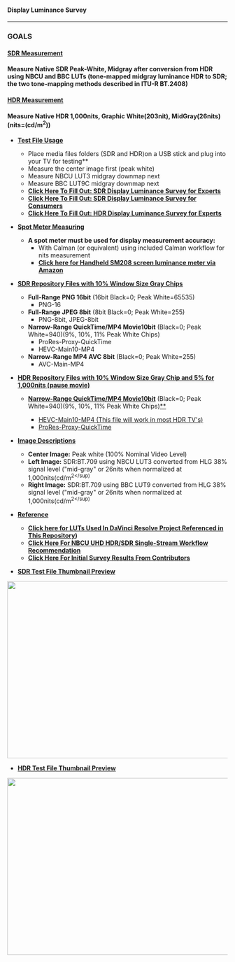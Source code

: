 #### Display Luminance Survey
---
### GOALS
#### <ins>SDR Measurement<ins>
#### Measure Native SDR Peak-White, Midgray after conversion from HDR using NBCU and BBC LUTs (tone-mapped midgray luminance HDR to SDR; the two tone-mapping methods described in ITU-R BT.2408)
#### <ins>HDR Measurement<ins>
#### Measure Native HDR 1,000nits, Graphic White(203nit), MidGray(26nits) (nits=(cd/m<sup>2</sup>))
   

* **<ins>Test File Usage<ins>**
    * Place media files folders (SDR and HDR)on a USB stick and plug into your TV for testing**
    * Measure the center image first (peak white)
    * Measure NBCU LUT3 midgray downmap next
    * Measure BBC LUT9C midgray downmap next
    * **[Click Here To Fill Out: SDR Display Luminance Survey for Experts](https://forms.gle/MRcGhh8WgQVUkUSJ9)**
    * **[Click Here To Fill Out: SDR Display Luminance Survey for Consumers](https://forms.gle/7PX7YSNEz3odWzY29)**
    * **[Click Here To Fill Out: HDR Display Luminance Survey for Experts](https://forms.gle/nFKsyX6bWNLTkdKt6)**
   

* **<ins>Spot Meter Measuring<ins>**
    * **A spot meter must be used for display measurement accuracy:**
        *  With Calman (or equivalent) using included Calman workflow for nits measurement
        * **[Click here for Handheld SM208 screen luminance meter via Amazon](https://www.amazon.com/gp/product/B00H050VEI/ref=ppx_yo_dt_b_asin_title_o00_s00?ie=UTF8&psc=1)**
   

* **<ins>SDR Repository Files with 10% Window Size Gray Chips<ins>**
    * **Full-Range PNG 16bit** (16bit Black=0; Peak White=65535)
       * PNG-16
    * **Full-Range JPEG 8bit** (8bit Black=0; Peak White=255)
       * PNG-8bit, JPEG-8bit
    * **Narrow-Range QuickTime/MP4 Movie10bit** (Black=0; Peak White=940)(9%, 10%, 11% Peak White Chips)
       * ProRes-Proxy-QuickTime
       * HEVC-Main10-MP4
    * **Narrow-Range MP4 AVC 8bit** (Black=0; Peak White=255)
       * AVC-Main-MP4   
   

* **<ins>HDR Repository Files with 10% Window Size Gray Chip and 5% for 1,000nits (pause movie)<ins>**
    * **<ins>Narrow-Range QuickTime/MP4 Movie10bit** (Black=0; Peak White=940)(9%, 10%, 11% Peak White Chips)<ins>**
       * HEVC-Main10-MP4 (This file will work in most HDR TV's)
       * ProRes-Proxy-QuickTime
   
 
* **<ins>Image Descriptions<ins>**
    * **Center Image:** Peak white (100% Nominal Video Level)
    * **Left Image:** SDR:BT.709 using NBCU LUT3 converted from HLG 38% signal level ("mid-gray" or 26nits when normalized at 1,000nits(cd/m<sup>2</sup)
    * **Right Image:** SDR:BT.709 using BBC LUT9 converted from HLG 38% signal level ("mid-gray" or 26nits when normalized at 1,000nits(cd/m<sup>2</sup)
   

* **<ins>Reference<ins>**
    * **[Click here for LUTs Used In DaVinci Resolve Project Referenced in This Repository](https://github.com/digitaltvguy/NBCU-HDR-SDR-Single-Stream_Workflow_Recommendation/tree/main/LUTS_for_Software/HLG-to-from-SDR%20-%20Type%20III%20and%20Type%20I/For%20DaVinci%20Resolve%2017%20-%20Video%20Level%20Tag%20Added%20-%20Type%20III))**
    * **[Click Here For NBCU UHD HDR/SDR Single-Stream Workflow Recommendation](https://github.com/digitaltvguy/NBCU-HDR-SDR-Single-Stream_Workflow_Recommendation)**
    * **[Click Here For Initial Survey Results From Contributors](https://www.icloud.com/numbers/040HYTS0GVcpkB3gFGE275p_A#SDR_Display_Luminance_Level_Survey_Tallies)**
   
  
* **<ins>SDR Test File Thumbnail Preview<ins>**
<p align="center">
  <img width="720" height="405" src="https://raw.githubusercontent.com/digitaltvguy/SDR-Luminance-Survey/main/Artwork/thumbnail720SDR.jpg">
</p>
   

* **<ins>HDR Test File Thumbnail Preview<ins>**
<p align="center">
  <img width="720" height="405" src="https://raw.githubusercontent.com/digitaltvguy/SDR-Luminance-Survey/main/Artwork/thumbnail720HDR.jpg">
</p>
